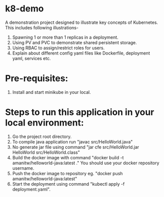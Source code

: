 # k8-demo
A demonstration project designed to illustrate key concepts of Kubernetes. This includes following illustrations-
1. Spawning 1 or more than 1 replicas in a deployment.
2. Using PV and PVC to demonstrate shared persistent storage.
3. Using RBAC to assign/restrict roles for users.
4. Explain about different config yaml files like Dockerfile, deployment yaml, services etc.

# Pre-requisites:
1. Install and start minikube in your local.

# Steps to run this application in your local environment:

1. Go the project root directory.
2. To compile java application run  "javac src/HelloWorld.java"
3. No generate jar file using command "jar cfe src/HelloWorld.jar HelloWorld src/HelloWorld.class"
4. Build the docker image with command "docker build -t amanitw/helloworld-java:latest ." You should use your docker repository username.
5. Push the docker image to repository eg. "docker push amanitw/helloworld-java:latest"
6. Start the deployment using command "kubectl apply -f deployment.yaml".

